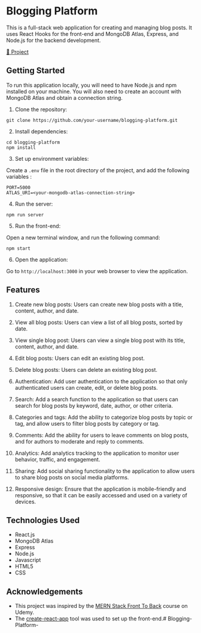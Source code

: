 # Blogging Platform

This is a full-stack web application for creating and managing blog posts. It uses React Hooks for the front-end and MongoDB Atlas, Express, and Node.js for the backend development.

[🔗 Project](https://react-blogging-platform.netlify.app)

## Getting Started

To run this application locally, you will need to have Node.js and npm installed on your machine. You will also need to create an account with MongoDB Atlas and obtain a connection string.

1. Clone the repository:

```
git clone https://github.com/your-username/blogging-platform.git
```

2. Install dependencies:

```
cd blogging-platform
npm install
```

3. Set up environment variables:

Create a `.env` file in the root directory of the project, and add the following variables :

```
PORT=5000
ATLAS_URI=<your-mongodb-atlas-connection-string>
```

4. Run the server:

```
npm run server
```

5. Run the front-end:

Open a new terminal window, and run the following command:

```
npm start
```

6. Open the application:

Go to `http://localhost:3000` in your web browser to view the application.


## Features

1. Create new blog posts: Users can create new blog posts with a title, content, author, and date.

2. View all blog posts: Users can view a list of all blog posts, sorted by date.

3. View single blog post: Users can view a single blog post with its title, content, author, and date.

4. Edit blog posts: Users can edit an existing blog post.

5. Delete blog posts: Users can delete an existing blog post.

6. Authentication: Add user authentication to the application so that only authenticated users can create, edit, or delete blog posts.

7. Search: Add a search function to the application so that users can search for blog posts by keyword, date, author, or other criteria.

8. Categories and tags: Add the ability to categorize blog posts by topic or tag, and allow users to filter blog posts by category or tag.

9. Comments: Add the ability for users to leave comments on blog posts, and for authors to moderate and reply to comments.

10. Analytics: Add analytics tracking to the application to monitor user behavior, traffic, and engagement.

11. Sharing: Add social sharing functionality to the application to allow users to share blog posts on social media platforms.

12. Responsive design: Ensure that the application is mobile-friendly and responsive, so that it can be easily accessed and used on a variety of devices.

## Technologies Used

- React.js
- MongoDB Atlas
- Express
- Node.js
- Javascript
- HTML5
- CSS

## Acknowledgements

- This project was inspired by the [MERN Stack Front To Back](https://www.udemy.com/course/mern-stack-front-to-back/) course on Udemy.
- The [create-react-app](https://create-react-app.dev/) tool was used to set up the front-end.# Blogging-Platform-
